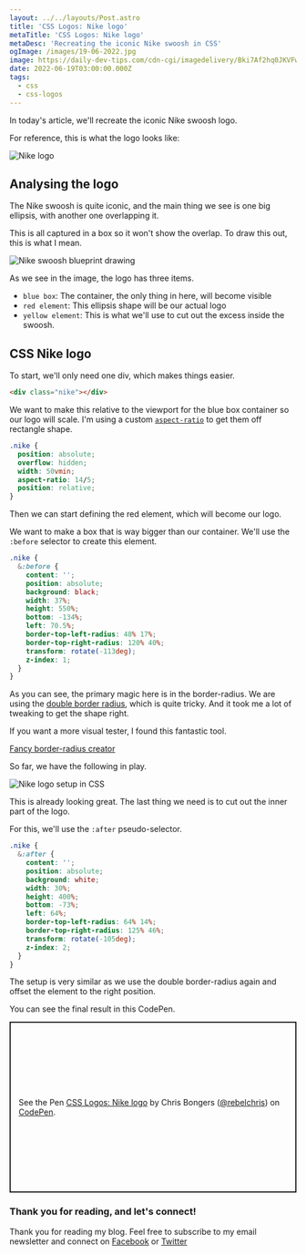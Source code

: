 ```yaml
---
layout: ../../layouts/Post.astro
title: 'CSS Logos: Nike logo'
metaTitle: 'CSS Logos: Nike logo'
metaDesc: 'Recreating the iconic Nike swoosh in CSS'
ogImage: /images/19-06-2022.jpg
image: https://daily-dev-tips.com/cdn-cgi/imagedelivery/Bki7Af2hq0JKVFw1XYYMQg/c1d0c32e-2237-4be8-e9f0-bd686e5a8500
date: 2022-06-19T03:00:00.000Z
tags:
  - css
  - css-logos
---
```


In today's article, we'll recreate the iconic Nike swoosh logo.

For reference, this is what the logo looks like:

![Nike logo](https://cdn.hashnode.com/res/hashnode/image/upload/v1654751936539/OzrAn279P.png)

## Analysing the logo

The Nike swoosh is quite iconic, and the main thing we see is one big ellipsis, with another one overlapping it.

This is all captured in a box so it won't show the overlap.
To draw this out, this is what I mean.

![Nike swoosh blueprint drawing](https://cdn.hashnode.com/res/hashnode/image/upload/v1654755368076/Jfg5D546j.png)

As we see in the image, the logo has three items.

- `blue box`: The container, the only thing in here, will become visible
- `red element`: This ellipsis shape will be our actual logo
- `yellow element`: This is what we'll use to cut out the excess inside the swoosh.

## CSS Nike logo

To start, we'll only need one div, which makes things easier.

```html
<div class="nike"></div>
```

We want to make this relative to the viewport for the blue box container so our logo will scale.
I'm using a custom [`aspect-ratio`](https://daily-dev-tips.com/posts/css-aspect-ratio-its-finally-here/) to get them off rectangle shape.

```css
.nike {
  position: absolute;
  overflow: hidden;
  width: 50vmin;
  aspect-ratio: 14/5;
  position: relative;
}
```

Then we can start defining the red element, which will become our logo.

We want to make a box that is way bigger than our container.
We'll use the `:before` selector to create this element.

```css
.nike {
  &:before {
    content: '';
    position: absolute;
    background: black;
    width: 37%;
    height: 550%;
    bottom: -134%;
    left: 70.5%;
    border-top-left-radius: 48% 17%;
    border-top-right-radius: 120% 40%;
    transform: rotate(-113deg);
    z-index: 1;
  }
}
```

As you can see, the primary magic here is in the border-radius. We are using the [double border radius](https://daily-dev-tips.com/posts/css-double-border-radius/), which is quite tricky.
And it took me a lot of tweaking to get the shape right.

If you want a more visual tester, I found this fantastic tool.

[Fancy border-radius creator](https://9elements.github.io/fancy-border-radius/)

So far, we have the following in play.

![Nike logo setup in CSS](https://cdn.hashnode.com/res/hashnode/image/upload/v1654756057420/BnlRBFXzA.png)

This is already looking great.
The last thing we need is to cut out the inner part of the logo.

For this, we'll use the `:after` pseudo-selector.

```css
.nike {
  &:after {
    content: '';
    position: absolute;
    background: white;
    width: 30%;
    height: 400%;
    bottom: -73%;
    left: 64%;
    border-top-left-radius: 64% 14%;
    border-top-right-radius: 125% 46%;
    transform: rotate(-105deg);
    z-index: 2;
  }
}
```

The setup is very similar as we use the double border-radius again and offset the element to the right position.

You can see the final result in this CodePen.

<p class="codepen" data-height="300" data-default-tab="html,result" data-slug-hash="NWyOwgv" data-user="rebelchris" style="height: 300px; box-sizing: border-box; display: flex; align-items: center; justify-content: center; border: 2px solid; margin: 1em 0; padding: 1em;">
  <span>See the Pen <a href="https://codepen.io/rebelchris/pen/NWyOwgv">
  CSS Logos: Nike logo</a> by Chris Bongers (<a href="https://codepen.io/rebelchris">@rebelchris</a>)
  on <a href="https://codepen.io">CodePen</a>.</span>
</p>
<script async defer src="https://cpwebassets.codepen.io/assets/embed/ei.js"></script>

### Thank you for reading, and let's connect!

Thank you for reading my blog. Feel free to subscribe to my email newsletter and connect on [Facebook](https://www.facebook.com/DailyDevTipsBlog) or [Twitter](https://twitter.com/DailyDevTips1)
